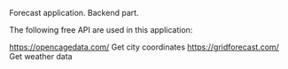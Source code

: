 Forecast application. Backend part.

The following free API are used in this application:

https://opencagedata.com/ Get city coordinates
https://gridforecast.com/ Get weather data
